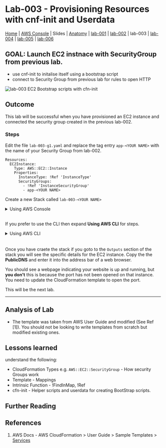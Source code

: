 # Lab-003 - Provisioning Resources with cnf-init and Userdata

[Home](../README.md) |
[AWS Console](https://console.aws.amazon.com) |
Slides |
[Anatomy](anatomy.md) |
[lab-001](lab-001.md) |
[lab-002](lab-002.md) |
lab-003 |
[lab-004](lab-004.md) |
[lab-005](lab-005.md) |
[lab-006](lab-006.md)

## GOAL: Launch EC2 instnace with SecurityGroup from previous lab.
- use cnf-init to initalise itself using a bootstrap script
- connect to Security Group from previous lab for rules to open HTTP


![lab-003 EC2 Bootstrap scripts with cfn-init](https://raw.githubusercontent.com/sunil-tailor/lab_cloudformation/master/diagrams/lab-003-g2.png)

## Outcome
This lab will be successful when you have provisioned an EC2 instance and connected the security group created in the previous lab-002.
 
### Steps

Edit the file `lab-003-g1.yaml` and replace the tag entry `app-<YOUR NAME>` with the name of your Security Group from lab-002.

```
Resources:
  EC2Instance:
    Type: AWS::EC2::Instance
    Properties:
      InstanceType: !Ref 'InstanceType'
      SecurityGroups:
        - !Ref 'InstanceSecurityGroup'
        - app-<YOUR NAME>
```

Create a new Stack called `lab-003-<YOUR NAME>`

<details>
<summary>Using AWS Console</summary>
<br/>

__ALL services > Management Tools > CloudFormation__
- Click __'Create Stack'__ Button

__Select template:__
- Choose __"Upload a template to Amazon S3"__
- Upload file "lab-003-g1.yaml"
- Click __"Next"__

__Specify Details:__
- Stack Details > __Stack Name__ : `lab-003-<YOUR NAME>`
- Parameters:
   - InstanceType: `t2.nano`
   - KeyName: `pg19-meetup`
   - ServerName: `pg19-<YOUR NAME>`
   - SSHLocation: `0.0.0.0/0`

__NOTE:___ For SSHLocation goto http://www.whatsmyip.org/ and enter the ip found there like: `80.75.69.23/0`

- Click __'Next'__

__Options:__
- Permissions > IAM Role: `pg19meetupLabsRole`
- Click __'Next'__

__Review:__
- Check the settings
- Click __'Create'__
</details>

<br/>

If you prefer to use the CLI then expand __Using AWS CLI__ for steps.

<details>
<summary>Using AWS CLI</summary>

#### Run

Retrieve the CloudFormation service role ARN, this will be different on each system due to Account ID. Hence we use aws cli client to request it from IAM and assign it to a environment variable.


#### TIP: How to get role `arn` for CloudFormation.

```
CF_ARN=`aws iam get-role --role-name pg19meetupLabsRole | jq '.Role|.Arn' | tr -d '"'`
echo $CF_ARN
```

#### Run 

This well create your stack, remmember to change the tag <YOUR NAME> with something more appropreiate. This is so all you stacks from the labs are kept together.


```
aws cloudformation create-stack \
--stack-name lab-003-<YOUR NAME> \
--role-arn $CF_ARN \ 
--template-body file://lab-003-g1.yaml \
--parameters ParameterKey=KeyName,ParameterValue=pg19-meetup \
ParameterKey=InstanceType,ParameterValue=t2.nano \
ParameterKey=ServerName,ParameterValue=lab-003-<YOUR NAME> \
ParameterKey=SSHLocation,ParameterValue=0.0.0.0/0 \
--profile pg19 --region us-east-1
```


__NOTE:___ For SSHLocation goto http://www.whatsmyip.org/ and enter the ip found there like: `80.75.69.23/0`

</details>

<br/>
<br/

Once you have craete the stack if you goto to the `Outputs` section of the stack you will see the specific details for the EC2 instance. Copy the the __PublicDNS__  and enter it into the address bar of a web browser. 

You should see a webpage indicating your website is up and running, but __you don't__ this is because the port has not been opened on that instance. You need to update the CloudFormation template to open the port.

This will be the next lab.

---

## Analysis of Lab
* The template was taken from AWS User Guide and modified (See Ref [1]). You should not be looking to write templates from scratch but modified existing ones.



## Lessons learned
understand the following: 
- CloudFormation Types e.g. `AWS::EC2::SecurityGroup` - How security Groups work
- Template - Mappings
- Intrinsic Function - !FindInMap, !Ref
- cfn-init - Helper scripts and userdata for creating BootStrap scripts.


## Further Reading


## References
1. AWS Docs - AWS CloudFormation > User Guide > Sample Templates > [Services](https://docs.aws.amazon.com/AWSCloudFormation/latest/UserGuide/sample-templates-services-us-east-1.html) 
